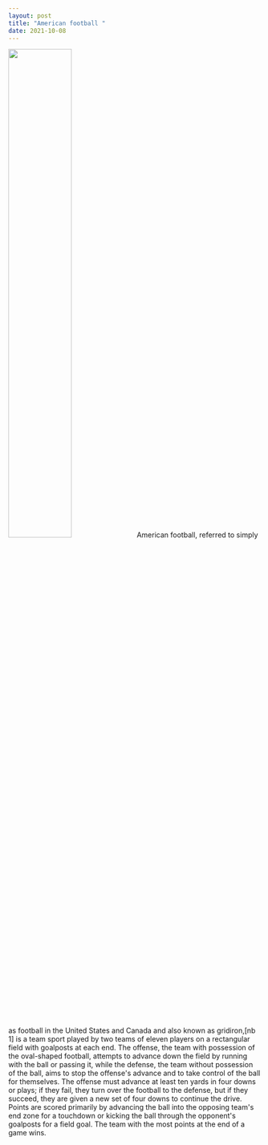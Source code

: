 ```yaml
--- 
layout: post 
title: "American football " 
date: 2021-10-08 
--- 
```

 <img src="https://www.google.com/search?q=american+football+logo+non+copyright&tbm=isch&ved=2ahUKEwj6xeCt8LrzAhUGNxoKHcGwDrYQ2-cCegQIABAA&oq=american+football+logo+non+copyright&gs_lcp=CgNpbWcQA1CjcFjhfGD-f2gAcAB4AIABPogBnwKSAQE1mAEAoAEBqgELZ3dzLXdpei1pbWfAAQE&sclient=img&ei=6UFgYbqtCobuaMHhurAL&bih=679&biw=1280&client=firefox-b-d&hl=en-US#imgrc=enrwmEygNejyqM" width=50% height=50%>
American football, referred to simply as football in the United States and Canada and also known as gridiron,[nb 1] is a team sport played by two teams of eleven players on a rectangular field with goalposts at each end. The offense, the team with possession of the oval-shaped football, attempts to advance down the field by running with the ball or passing it, while the defense, the team without possession of the ball, aims to stop the offense's advance and to take control of the ball for themselves. The offense must advance at least ten yards in four downs or plays; if they fail, they turn over the football to the defense, but if they succeed, they are given a new set of four downs to continue the drive. Points are scored primarily by advancing the ball into the opposing team's end zone for a touchdown or kicking the ball through the opponent's goalposts for a field goal. The team with the most points at the end of a game wins. 
